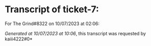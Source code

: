 # Transcript of ticket-7:

For The Grind#8322 on 10/07/2023 at 02:06: 

*Generated at 10/07/2023 at 10:06*, this transcript was requested by kaiii4222#0*